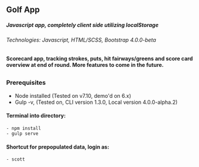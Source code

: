 ## Golf App

##### Javascript app, completely client side utilizing localStorage
###### Technologies: Javascript, HTML/SCSS, Bootstrap 4.0.0-beta
##
#### Scorecard app, tracking strokes, puts, hit fairways/greens and score card overview at end of round. More features to come in the future.
##
### Prerequisites
* Node installed (Tested on v7.10, demo'd on 6.x)
* Gulp -v, (Tested on, CLI version 1.3.0, Local version 4.0.0-alpha.2)

#### Terminal into directory:
	- npm install
	- gulp serve

#### Shortcut for prepopulated data, login as:
	- scott
